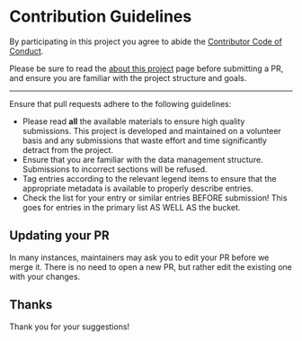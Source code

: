 # Contribution Guidelines

By participating in this project you agree to abide the [Contributor Code of Conduct](code-of-conduct.md).

Please be sure to read the [about this project](about.md) page before submitting a PR,
and ensure you are familiar with the project structure and goals.

---

Ensure that pull requests adhere to the following guidelines:

- Please read **all** the available materials to ensure high quality submissions.
This project is developed and maintained on a volunteer basis and any submissions
that waste effort and time significantly detract from the project.
- Ensure that you are familiar with the data management structure.
Submissions to incorrect sections will be refused.
- Tag entries according to the relevant legend items to ensure
that the appropriate  metadata is available to properly describe entries.
- Check the list for your entry or similar entries BEFORE submission!
This goes for entries in the primary list AS WELL AS the bucket.


## Updating your PR

In many instances, maintainers may ask you to edit your PR before we merge it.
There is no need to open a new PR, but rather edit the existing one with your changes.


## Thanks

Thank you for your suggestions!
